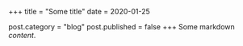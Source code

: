 +++
title = "Some title"
date = 2020-01-25

post.category = "blog"
post.published = false
+++
Some markdown *content*.
